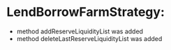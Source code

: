 # LendBorrowFarmStrategy:

- method addReserveLiquidityList was added
- method deleteLastReserveLiquidityList was added
